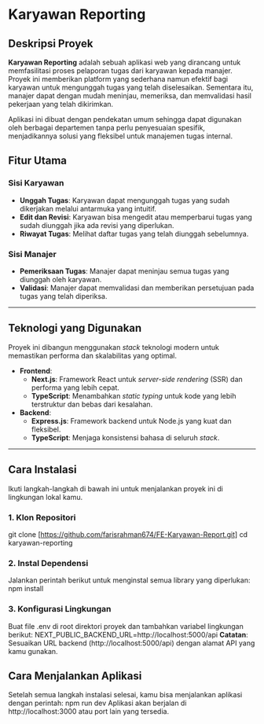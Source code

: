 # Karyawan Reporting

## Deskripsi Proyek

**Karyawan Reporting** adalah sebuah aplikasi web yang dirancang untuk memfasilitasi proses pelaporan tugas dari karyawan kepada manajer. Proyek ini memberikan platform yang sederhana namun efektif bagi karyawan untuk mengunggah tugas yang telah diselesaikan. Sementara itu, manajer dapat dengan mudah meninjau, memeriksa, dan memvalidasi hasil pekerjaan yang telah dikirimkan.

Aplikasi ini dibuat dengan pendekatan umum sehingga dapat digunakan oleh berbagai departemen tanpa perlu penyesuaian spesifik, menjadikannya solusi yang fleksibel untuk manajemen tugas internal.

## Fitur Utama

### Sisi Karyawan

- **Unggah Tugas**: Karyawan dapat mengunggah tugas yang sudah dikerjakan melalui antarmuka yang intuitif.
- **Edit dan Revisi**: Karyawan bisa mengedit atau memperbarui tugas yang sudah diunggah jika ada revisi yang diperlukan.
- **Riwayat Tugas**: Melihat daftar tugas yang telah diunggah sebelumnya.

### Sisi Manajer

- **Pemeriksaan Tugas**: Manajer dapat meninjau semua tugas yang diunggah oleh karyawan.
- **Validasi**: Manajer dapat memvalidasi dan memberikan persetujuan pada tugas yang telah diperiksa.

---

## Teknologi yang Digunakan

Proyek ini dibangun menggunakan _stack_ teknologi modern untuk memastikan performa dan skalabilitas yang optimal.

- **Frontend**:
  - **Next.js**: Framework React untuk _server-side rendering_ (SSR) dan performa yang lebih cepat.
  - **TypeScript**: Menambahkan _static typing_ untuk kode yang lebih terstruktur dan bebas dari kesalahan.
- **Backend**:
  - **Express.js**: Framework backend untuk Node.js yang kuat dan fleksibel.
  - **TypeScript**: Menjaga konsistensi bahasa di seluruh _stack_.

---

## Cara Instalasi

Ikuti langkah-langkah di bawah ini untuk menjalankan proyek ini di lingkungan lokal kamu.

### 1. Klon Repositori

git clone [https://github.com/farisrahman674/FE-Karyawan-Report.git]
cd karyawan-reporting

### 2. Instal Dependensi

Jalankan perintah berikut untuk menginstal semua library yang diperlukan:
npm install

### 3. Konfigurasi Lingkungan

Buat file .env di root direktori proyek dan tambahkan variabel lingkungan berikut:
NEXT_PUBLIC_BACKEND_URL=http://localhost:5000/api
**Catatan**: Sesuaikan URL backend (http://localhost:5000/api) dengan alamat API yang kamu gunakan.

## Cara Menjalankan Aplikasi

Setelah semua langkah instalasi selesai, kamu bisa menjalankan aplikasi dengan perintah:
npm run dev
Aplikasi akan berjalan di http://localhost:3000 atau port lain yang tersedia.
